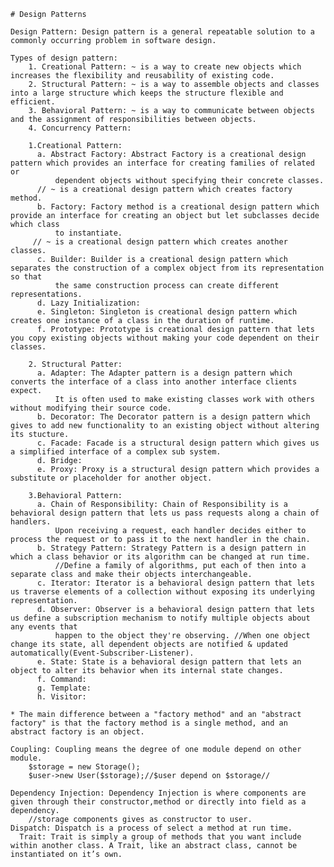     # Design Patterns
    
    Design Pattern: Design pattern is a general repeatable solution to a commonly occurring problem in software design.
    
    Types of design pattern:
        1. Creational Pattern: ~ is a way to create new objects which increases the flexibility and reusability of existing code.
        2. Structural Pattern: ~ is a way to assemble objects and classes into a large structure which keeps the structure flexible and efficient.
        3. Behavioral Pattern: ~ is a way to communicate between objects and the assignment of responsibilities between objects.
        4. Concurrency Pattern:
      
        1.Creational Pattern:
          a. Abstract Factory: Abstract Factory is a creational design pattern which provides an interface for creating families of related or 
              dependent objects without specifying their concrete classes.
	      // ~ is a creational design pattern which creates factory method.
          b. Factory: Factory method is a creational design pattern which provide an interface for creating an object but let subclasses decide which class
              to instantiate.
	     // ~ is a creational design pattern which creates another classes.
          c. Builder: Builder is a creational design pattern which separates the construction of a complex object from its representation so that 
              the same construction process can create different representations.
          d. Lazy Initialization:
          e. Singleton: Singleton is creational design pattern which creates one instance of a class in the duration of runtime.
          f. Prototype: Prototype is creational design pattern that lets you copy existing objects without making your code dependent on their classes.
      
        2. Structural Patter:
          a. Adapter: The Adapter pattern is a design pattern which converts the interface of a class into another interface clients expect.
              It is often used to make existing classes work with others without modifying their source code.
          b. Decorator: The Decorator pattern is a design pattern which gives to add new functionality to an existing object without altering its stucture.
          c. Facade: Facade is a structural design pattern which gives us a simplified interface of a complex sub system.
          d. Bridge: 
          e. Proxy: Proxy is a structural design pattern which provides a substitute or placeholder for another object.
          
        3.Behavioral Pattern: 
          a. Chain of Responsibility: Chain of Responsibility is a behavioral design pattern that lets us pass requests along a chain of handlers.
              Upon receiving a request, each handler decides either to process the request or to pass it to the next handler in the chain.
          b. Strategy Pattern: Strategy Pattern is a design pattern in which a class behavior or its algorithm can be changed at run time.
              //Define a family of algorithms, put each of then into a separate class and make their objects interchangeable.
          c. Iterator: Iterator is a behavioral design pattern that lets us traverse elements of a collection without exposing its underlying representation.
          d. Observer: Observer is a behavioral design pattern that lets us define a subscription mechanism to notify multiple objects about any events that
              happen to the object they're observing. //When one object change its state, all dependent objects are notified & updated automatically(Event-Subscriber-Listener).
          e. State: State is a behavioral design pattern that lets an object to alter its behavior when its internal state changes.
          f. Command: 
          g. Template:
          h. Visitor: 
          
    * The main difference between a "factory method" and an "abstract factory" is that the factory method is a single method, and an abstract factory is an object.
    
    Coupling: Coupling means the degree of one module depend on other module.
      	$storage = new Storage();
      	$user->new User($storage);//$user depend on $storage//
      	
    Dependency Injection: Dependency Injection is where components are given through their constructor,method or directly into field as a dependency.
      	//storage components gives as constructor to user.      	
    Dispatch: Dispatch is a process of select a method at run time.
	  Trait: Trait is simply a group of methods that you want include within another class. A Trait, like an abstract class, cannot be instantiated on it’s own.
